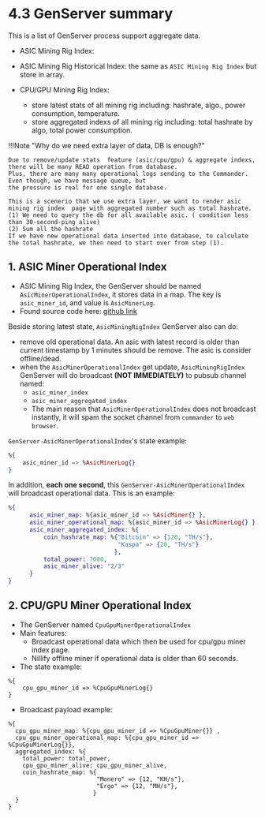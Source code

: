 # 4.3 GenServer summary
This is a list of GenServer process support aggregate data.

- ASIC Mining Rig Index:


- ASIC Mining Rig Historical Index: the same as `ASIC Mining Rig Index` but store in array.


- CPU/GPU Mining Rig Index:
    - store latest stats of all mining rig including: hashrate, algo., power consumption, temperature.
    - store aggregated indexs of all mining rig including: total hashrate by algo, total power consumption.


!!!Note "Why do we need extra layer of data, DB is enough?"

    Due to remove/update stats  feature (asic/cpu/gpu) & aggregate indexs, there will be many READ operation from database.
    Plus, there are many many operational logs sending to the Commander. Even though, we have message queue, but
    the pressure is real for one single database.

    This is a scenerio that we use extra layer, we want to render asic mining rig index  page with aggregated number such as total hashrate.
    (1) We need to query the db for all available asic. ( condition less than 30-second-ping alive)
    (2) Sum all the hashrate
    If we have new operational data inserted into database, to calculate the total hashrate, we then need to start over from step (1).



## 1. ASIC Miner Operational Index
- ASIC Mining Rig Index, the GenServer should be named `AsicMinerOperationalIndex`, it stores data in a map.
The key is `asic_miner_id`, and value is `AsicMinerLog`.
- Found source code here: [github link](https://github.com/nguyenvinhlinh/Mining-Rig-Monitor/blob/dev/lib/mining_rig_monitor/gen_server/asic_miner_operational_index.ex)


Beside storing latest state, `AsicMiningRigIndex` GenServer also can do:

- remove old operational data. An asic with latest record is older than current timestamp by 1 minutes should be remove. The asic is consider offline/dead.
- when the `AsicMinerOperationalIndex`  get update, `AsicMiningRigIndex` GenServer will do broadcast **(NOT IMMEDIATELY)** to pubsub channel named:
    - `asic_miner_index`
    - `asic_miner_aggregated_index`
    - The main reason that `AsicMinerOperationalIndex` does not broadcast instantly, it will spam the socket channel from `commander` to `web browser`.


`GenServer-AsicMinerOperationalIndex`'s state example:

```elixir
%{
    asic_miner_id => %AsicMinerLog{}
}
```

In addition, **each one second**, this `GenServer-AsicMinerOperationalIndex`  will broadcast operational data. This is an example:
```elixir
%{
      asic_miner_map: %{asic_miner_id => %AsicMiner{} },
      asic_miner_operational_map: %{asic_miner_id => %AsicMinerLog{} },
      asic_miner_aggregated_index: %{
          coin_hashrate_map: %{"Bitcoin" => {120, "TH/s"},
                               "Kaspa" => {20, "TH/s"}
                              },
          total_power: 7000,
          asic_miner_alive: "2/3"
      }
}
```


## 2. CPU/GPU Miner Operational Index
- The GenServer named `CpuGpuMinerOperationalIndex`
- Main features:
    - Broadcast operational data which then be used for cpu/gpu miner index page.
    - Nillify offline miner if operational data is older than 60 seconds.
- The state example:
```
%{
    cpu_gpu_miner_id => %CpuGpuMinerLog{}
}
```

- Broadcast payload example:
```
%{
  cpu_gpu_miner_map: %{cpu_gpu_miner_id => %CpuGpuMiner{}} ,
  cpu_gpu_miner_operational_map: %{cpu_gpu_miner_id => %CpuGpuMinerLog{}},
  aggregated_index: %{
    total_power: total_power,
    cpu_gpu_miner_alive: cpu_gpu_miner_alive,
    coin_hashrate_map: %{
                         "Monero" => {12, "KH/s"},
                         "Ergo" => {12, "MH/s"},
                        }
  }
}
```
